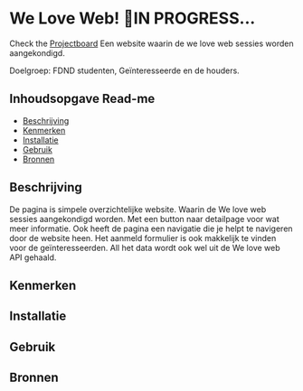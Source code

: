# We Love Web! 🚨IN PROGRESS...
Check the [Projectboard]()
Een website waarin de we love web sessies worden aangekondigd. 

Doelgroep: FDND studenten, Geïnteresseerde en de houders. 


## Inhoudsopgave Read-me

  * [Beschrijving](#beschrijving)
  * [Kenmerken](#kenmerken)
  * [Installatie](#installatie)
  * [Gebruik](#gebruik)
  * [Bronnen](#bronnen)

## Beschrijving
De pagina is simpele overzichtelijke website. Waarin de We love web sessies aangekondigd worden. Met een button naar detailpage voor wat meer informatie. Ook heeft de pagina een navigatie die je helpt te navigeren door de website heen. Het aanmeld formulier is ook makkelijk te vinden voor de geïnteresseerden. 
All het data wordt ook wel uit de We love web API gehaald. 

## Kenmerken
<!-- Bij Kenmerken staat welke technieken zijn gebruikt en hoe. Wat is de HTML structuur? Wat zijn de belangrijkste dingen in CSS? Wat is er met Javascript gedaan en hoe? Misschien heb je een framwork of library gebruikt? -->

## Installatie

## Gebruik

## Bronnen
